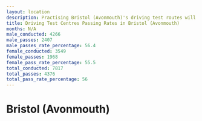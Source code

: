 ```yaml
---
layout: location
description: Practising Bristol (Avonmouth)'s driving test routes will help you become more confident in your gear-changing abilities.
title: Driving Test Centres Passing Rates in Bristol (Avonmouth)
months: N/A
male_conducted: 4266
male_passes: 2407
male_passes_rate_percentage: 56.4
female_conducted: 3549
female_passes: 1968
female_pass_rate_percentage: 55.5
total_conducted: 7817
total_passes: 4376
total_pass_rate_percentage: 56
---
```


# Bristol (Avonmouth)
